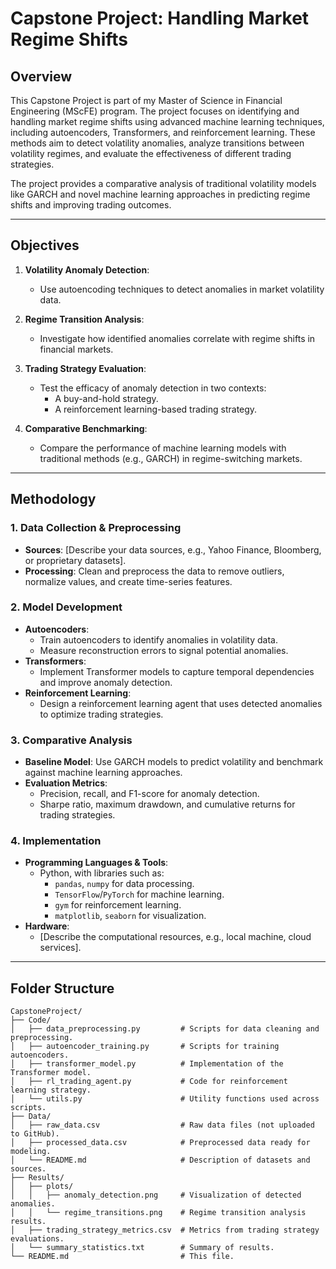 # Capstone Project: Handling Market Regime Shifts

## Overview
This Capstone Project is part of my Master of Science in Financial Engineering (MScFE) program. The project focuses on identifying and handling market regime shifts using advanced machine learning techniques, including autoencoders, Transformers, and reinforcement learning. These methods aim to detect volatility anomalies, analyze transitions between volatility regimes, and evaluate the effectiveness of different trading strategies.

The project provides a comparative analysis of traditional volatility models like GARCH and novel machine learning approaches in predicting regime shifts and improving trading outcomes.

---

## Objectives
1. **Volatility Anomaly Detection**:
   - Use autoencoding techniques to detect anomalies in market volatility data.
   
2. **Regime Transition Analysis**:
   - Investigate how identified anomalies correlate with regime shifts in financial markets.
   
3. **Trading Strategy Evaluation**:
   - Test the efficacy of anomaly detection in two contexts:
     - A buy-and-hold strategy.
     - A reinforcement learning-based trading strategy.

4. **Comparative Benchmarking**:
   - Compare the performance of machine learning models with traditional methods (e.g., GARCH) in regime-switching markets.

---

## Methodology
### 1. Data Collection & Preprocessing
- **Sources**: [Describe your data sources, e.g., Yahoo Finance, Bloomberg, or proprietary datasets].
- **Processing**: Clean and preprocess the data to remove outliers, normalize values, and create time-series features.

### 2. Model Development
- **Autoencoders**:
  - Train autoencoders to identify anomalies in volatility data.
  - Measure reconstruction errors to signal potential anomalies.
- **Transformers**:
  - Implement Transformer models to capture temporal dependencies and improve anomaly detection.
- **Reinforcement Learning**:
  - Design a reinforcement learning agent that uses detected anomalies to optimize trading strategies.

### 3. Comparative Analysis
- **Baseline Model**: Use GARCH models to predict volatility and benchmark against machine learning approaches.
- **Evaluation Metrics**:
  - Precision, recall, and F1-score for anomaly detection.
  - Sharpe ratio, maximum drawdown, and cumulative returns for trading strategies.

### 4. Implementation
- **Programming Languages & Tools**:
  - Python, with libraries such as:
    - `pandas`, `numpy` for data processing.
    - `TensorFlow`/`PyTorch` for machine learning.
    - `gym` for reinforcement learning.
    - `matplotlib`, `seaborn` for visualization.
- **Hardware**:
  - [Describe the computational resources, e.g., local machine, cloud services].

---

## Folder Structure
```plaintext
CapstoneProject/
├── Code/
│   ├── data_preprocessing.py         # Scripts for data cleaning and preprocessing.
│   ├── autoencoder_training.py       # Scripts for training autoencoders.
│   ├── transformer_model.py          # Implementation of the Transformer model.
│   ├── rl_trading_agent.py           # Code for reinforcement learning strategy.
│   └── utils.py                      # Utility functions used across scripts.
├── Data/
│   ├── raw_data.csv                  # Raw data files (not uploaded to GitHub).
│   ├── processed_data.csv            # Preprocessed data ready for modeling.
│   └── README.md                     # Description of datasets and sources.
├── Results/
│   ├── plots/
│   │   ├── anomaly_detection.png     # Visualization of detected anomalies.
│   │   └── regime_transitions.png    # Regime transition analysis results.
│   ├── trading_strategy_metrics.csv  # Metrics from trading strategy evaluations.
│   └── summary_statistics.txt        # Summary of results.
└── README.md                         # This file.
